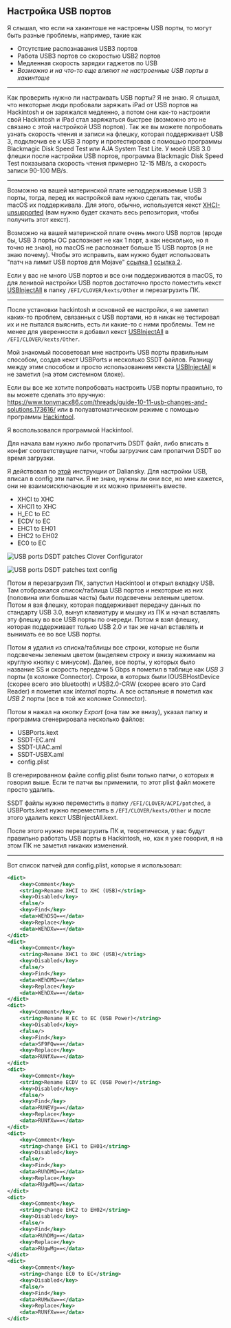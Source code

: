 ## Настройка USB портов

Я слышал, что если на хакинтоше не настроены USB порты, то могут быть разные проблемы, например, такие как

* Отсутствие распознавания USB3 портов
* Работа USB3 портов со скоростью USB2 портов
* Медленная скорость зарядки гаджетов по USB
* *Возможно и на что-то еще влияют не настроенные USB порты в хакинтоше*

---

Как проверить нужно ли настраивать USB порты? Я не знаю. Я слышал, что некоторые люди пробовали заряжать iPad от USB портов на Hackintosh и он заряжался медленно, а потом они как-то настроили свой Hackintosh и iPad стал заряжаться быстрее (возможно это не связано с этой настройкой USB портов). Так же вы можете попробовать узнать скорость чтения и записи на флешку, которая поддерживает USB 3, подключив ее к USB 3 порту и протестировав с помощью программы Blackmagic Disk Speed Test или AJA System Test Lite. У моей USB 3.0 флешки после настройки USB портов, программа Blackmagic Disk Speed Test показывала скорость чтения примерно 12-15 MB/s, а скорость записи 90-100 MB/s.

---

Возможно на вашей материнской плате неподдерживаемые USB 3 порты, тогда, перед их настройкой вам нужно сделать так, чтобы macOS их поддерживала. Для этого, обычно, используется кекст [XHCI-unsupported](https://github.com/RehabMan/OS-X-USB-Inject-All) (вам нужно будет скачать весь репозитория, чтобы получить этот кекст).

Возможно на вашей материнской плате очень много USB портов (вроде бы, USB 3 порты ОС распознает не как 1 порт, а как несколько, но я точно не знаю), но macOS не распознает больше 15 USB портов (я не знаю почему). Чтобы это исправить, вам нужно будет использовать "патч на лимит USB портов для Mojave" [ссылка 1](https://ihackline.com/архив/sg-usb-patcher/) [ссылка 2](https://androidp1.ru/zavod-i-nastrojka-usb-portov-na-hakintosh/).

Если у вас не много USB портов и все они поддерживаются в macOS, то для ленивой настройки USB портов достаточно просто поместить кекст [USBInjectAll](https://bitbucket.org/RehabMan/os-x-usb-inject-all/downloads/) в папку `/EFI/CLOVER/kexts/Other` и перезагрузить ПК.

---

После установки hackintosh и основной ее настройки, я не заметил каких-то проблем, связанных с USB портами, но я никак не тестировал их и не пытался выяснить, есть ли какие-то с ними проблемы. Тем не менее для уверенности я добавил кекст [USBInjectAll](https://bitbucket.org/RehabMan/os-x-usb-inject-all/downloads/) в `/EFI/CLOVER/kexts/Other`.

Мой знакомый посоветовал мне настроить USB порты правильным способом, создав кекст USBPorts и несколько SSDT файлов. Разницу между этим способом и просто использованием кекста [USBInjectAll](https://bitbucket.org/RehabMan/os-x-usb-inject-all/downloads/) я не заметил (на этом системном блоке).

Если вы все же хотите попробовать настроить USB порты правильно, то вы можете сделать это вручную: https://www.tonymacx86.com/threads/guide-10-11-usb-changes-and-solutions.173616/ или в полуавтоматическом режиме с помощью программы [Hackintool](https://www.insanelymac.com/forum/topic/335018-hackintool-v280/).

Я воспользовался программой Hackintool.

Для начала вам нужно либо пропатчить DSDT файл, либо вписать в конфиг соответствущие патчи, чтобы загрузчик сам пропатчил DSDT во время загрузки.

Я действовал по [этой](https://translate.google.com/translate?js=n&sl=auto&tl=en&u=https://blog.daliansky.net/Intel-FB-Patcher-tutorial-and-insertion-pose.html) инструкции от Daliansky. Для настройки USB, вписал в config эти патчи. Я не знаю, нужны ли они все, но мне кажется, они не взаимоисключающие и их можно применять вместе.

* XHCI to XHC
* XHCI1 to XHC
* H_EC to EC
* ECDV to EC
* EHC1 to EH01
* EHC2 to EH02
* EC0 to EC

![USB ports DSDT patches Clover Configurator](https://github.com/Drovosek01/hackintosh_DELL_Vostro_3267_i5-6400/blob/master/images/usb_ports/usb_DSDT_patches_CCG.png?raw=true)

![USB ports DSDT patches text config](https://github.com/Drovosek01/hackintosh_DELL_Vostro_3267_i5-6400/blob/master/images/usb_ports/usb_DSDT_patches_text-config.png?raw=true)

Потом я перезагрузил ПК, запустил Hackintool и открыл вкладку USB. Там отображался список/таблица USB портов и некоторые из них (половина или большая часть) были подсвечены зеленым цветом. Потом я взя флешку, которая поддерживает передачу данных по стандарту USB 3.0, вынул клавиатуру и мышку из ПК и начал вставлять эту флешку во все USB порты по очереди. Потом я взял флешку, которая поддерживает только USB 2.0 и так же начал вставлять и вынимать ее во все USB порты.

Потом я удалил из списка/таблицы все строки, которые не были подсвечены зеленым цветом (выделяем строку и внизу нажимаем на круглую кнопку с минусом). Далее, все порты, у которых было название SS и скорость передачи 5 Gbps я пометил в таблице как *USB 3* порты (в колонке Connector). Строки, в которых были IOUSBHostDevice (скорее всего это bluetooth) и USB2.0-CRW (скорее всего это Card Reader) я пометил как *Internal* порты. А все остальные я пометил как *USB 2* порты (все в той же колонке Connector).

Потом я нажал на кнопку *Export* (она там же внизу), указал папку и программа сгенерировала несколько файлов:

* USBPorts.kext
* SSDT-EC.aml
* SSDT-UIAC.aml
* SSDT-USBX.aml
* config.plist

В сгенерированном файле config.plist были только патчи, о которых я говорил выше. Если те патчи вы применили, то этот plist файл можете просто удалить.

SSDT файлы нужно переместить в папку `/EFI/CLOVER/ACPI/patched`, а USBPorts.kext нужно переместить в `/EFI/CLOVER/kexts/Other` и после этого удалить кекст USBInjectAll.kext.

После этого нужно перезагрузить ПК и, теоретически, у вас будут правильно работать USB порты в Hackintosh, но, как я уже говорил, я на этом ПК не заметил никаких изменений.

---

Вот список патчей для config.plist, которые я использовал:

```xml
<dict>
	<key>Comment</key>
	<string>Rename XHCI to XHC (USB)</string>
	<key>Disabled</key>
	<false/>
	<key>Find</key>
	<data>WEhDSQ==</data>
	<key>Replace</key>
	<data>WEhDXw==</data>
</dict>
<dict>
	<key>Comment</key>
	<string>Rename XHC1 to XHC (USB)</string>
	<key>Disabled</key>
	<false/>
	<key>Find</key>
	<data>WEhDMQ==</data>
	<key>Replace</key>
	<data>WEhDXw==</data>
</dict>
<dict>
	<key>Comment</key>
	<string>Rename H_EC to EC (USB Power)</string>
	<key>Disabled</key>
	<false/>
	<key>Find</key>
	<data>SF9FQw==</data>
	<key>Replace</key>
	<data>RUNfXw==</data>
</dict>
<dict>
	<key>Comment</key>
	<string>Rename ECDV to EC (USB Power)</string>
	<key>Disabled</key>
	<false/>
	<key>Find</key>
	<data>RUNEVg==</data>
	<key>Replace</key>
	<data>RUNfXw==</data>
</dict>
<dict>
	<key>Comment</key>
	<string>change EHC1 to EH01</string>
	<key>Disabled</key>
	<false/>
	<key>Find</key>
	<data>RUhDMQ==</data>
	<key>Replace</key>
	<data>RUgwMQ==</data>
</dict>
<dict>
	<key>Comment</key>
	<string>change EHC2 to EH02</string>
	<key>Disabled</key>
	<false/>
	<key>Find</key>
	<data>RUhDMg==</data>
	<key>Replace</key>
	<data>RUgwMg==</data>
</dict>
<dict>
	<key>Comment</key>
	<string>change EC0 to EC</string>
	<key>Disabled</key>
	<false/>
	<key>Find</key>
	<data>RUMwXw==</data>
	<key>Replace</key>
	<data>RUNfXw==</data>
</dict>
```

